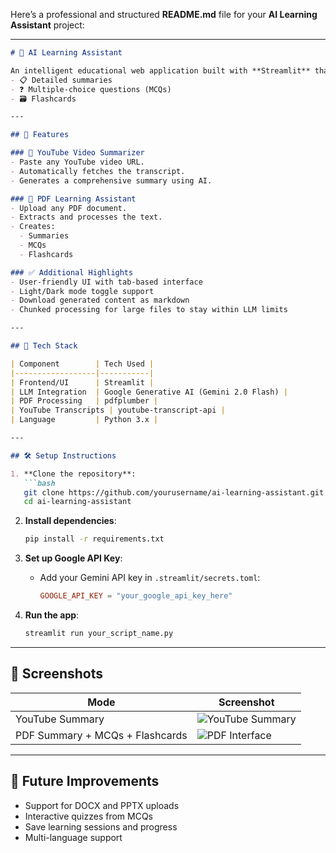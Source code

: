 Here’s a professional and structured **README.md** file for your **AI Learning Assistant** project:

---

````markdown
# 🧠 AI Learning Assistant

An intelligent educational web application built with **Streamlit** that helps you learn efficiently from **YouTube videos** and **PDF documents**. Powered by **Google's Gemini AI**, this app generates:
- 📋 Detailed summaries
- ❓ Multiple-choice questions (MCQs)
- 🗃️ Flashcards

---

## 🚀 Features

### 🎥 YouTube Video Summarizer
- Paste any YouTube video URL.
- Automatically fetches the transcript.
- Generates a comprehensive summary using AI.

### 📄 PDF Learning Assistant
- Upload any PDF document.
- Extracts and processes the text.
- Creates:
  - Summaries
  - MCQs
  - Flashcards

### ✅ Additional Highlights
- User-friendly UI with tab-based interface
- Light/Dark mode toggle support
- Download generated content as markdown
- Chunked processing for large files to stay within LLM limits

---

## 🧰 Tech Stack

| Component        | Tech Used |
|------------------|-----------|
| Frontend/UI      | Streamlit |
| LLM Integration  | Google Generative AI (Gemini 2.0 Flash) |
| PDF Processing   | pdfplumber |
| YouTube Transcripts | youtube-transcript-api |
| Language         | Python 3.x |

---

## 🛠️ Setup Instructions

1. **Clone the repository**:
   ```bash
   git clone https://github.com/yourusername/ai-learning-assistant.git
   cd ai-learning-assistant
````

2. **Install dependencies**:

   ```bash
   pip install -r requirements.txt
   ```

3. **Set up Google API Key**:

   * Add your Gemini API key in `.streamlit/secrets.toml`:

     ```toml
     GOOGLE_API_KEY = "your_google_api_key_here"
     ```

4. **Run the app**:

   ```bash
   streamlit run your_script_name.py
   ```

---

## 📸 Screenshots

| Mode                            | Screenshot                                          |
| ------------------------------- | --------------------------------------------------- |
| YouTube Summary                 | ![YouTube Summary](screenshots/youtube_summary.png) |
| PDF Summary + MCQs + Flashcards | ![PDF Interface](screenshots/pdf_interface.png)     |

---

## 🧪 Future Improvements

* Support for DOCX and PPTX uploads
* Interactive quizzes from MCQs
* Save learning sessions and progress
* Multi-language support
